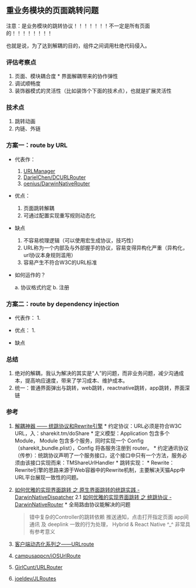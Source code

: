## 重业务模块的页面跳转问题

注意：是业务模块的跳转协议！！！！！！！不一定是所有页面的！！！！！！！！

也就是说，为了达到解耦的目的，组件之间调用杜绝代码侵入。

### 评估考察点

  1. 页面、模块耦合度
    * 界面解耦带来的协作弹性
  2. 调试顺畅度
  3. 装饰器模式的灵活性（比如装饰个下面的技术点），也就是扩展灵活性

### 技术点

  1. 跳转动画
  2. 内链、外链

### 方案一：route by URL

  * 代表作：
    1. [URLManager](https://github.com/gaosboy/urlmanager)
    2. [DarielChen/DCURLRouter](https://github.com/DarielChen/DCURLRouter)
    3. [oenius/DarwinNativeRouter](https://github.com/oenius/DarwinNativeRouter)

  * 优点：
    1. 页面跳转解耦
    2. 可通过配置实现重写规则动态化

  * 缺点
    1. 不容易梳理逻辑（可以使用宏生成协议，技巧性）
    2. URL称为一个内部及与外部握手的协议，容易变得异构化严重（异构化，url协议本身规则滥用）
    3. 容易产生不符合W3C的URL标准

  * 如何运作的？

    a. 协议格式约定
    b. 注册

### 方案二：route by dependency injection

  * 代表作：
    1.

  * 优点：
    1.

  * 缺点


### 总结

  1. 绝对的解耦，我认为解决的其实是“人”的问题，而非业务问题，减少沟通成本，提高响应速度，带来了学习成本、维护成本。
  2. 统一：普通界面弹出与跳转，web跳转，reactnative跳转，app跳转，界面深链

### 参考

  1. [解耦神器 —— 统跳协议和Rewrite引擎](http://pingguohe.net/2015/11/24/Navigator-and-Rewrite.html)
    * 约定协议：URL必须是符合W3C URL，入：sharekit.tm/doShare
    * 定义模型：Application 包含多个 Module， Module 包含多个服务，同时实现一个 Config（sharekit_bundle.plist），Config 将各服务注册到 router。
    * 约定通讯协议（传参）：统跳协议声明了一个服务接口，这个接口中只有一个方法，服务必须由该接口实现而来：TMShareUrlHandler
    * 跳转实现：
    * Rewrite： Rewrite引擎的思路来源于Web容器中的Rewrite机制，主要解决天猫App中URL平台展现一致性的问题。

  2. [如何优雅的实现界面跳转 之 原生界面跳转的统跳实践 - DarwinNativeDispatcher](http://www.jianshu.com/p/d37a8cef42fb)
  2.1 [如何优雅的实现界面跳转 之 统跳协议 - DarwinNativeRouter](http://www.jianshu.com/p/d6a246752ca5?appinstall=0)
    * 全局路由协议能解决的问题
      > 错中复杂的Controller的跳转依赖
      > 推送通知，点击打开指定页面
      > app间通讯 及 deeplink
      > 一致的行为处理， Hybrid & React Native
    ^_^ 非常具有参考意义
  3. [客户端动态化系列之——URLroute](http://www.tuicool.com/articles/M36ZZzv)
  4. [campusappcn/iOSUrlRoute](https://github.com/campusappcn/iOSUrlRoute)
  5. [GirlCunt/URLRouter](https://github.com/GirlCunt/URLRouter)
  6. [joeldev/JLRoutes](https://github.com/joeldev/JLRoutes)
